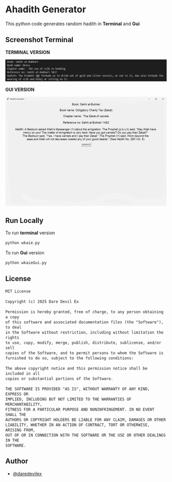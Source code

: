 
# Ahadith Generator

This python code generates random hadith in __Terminal__ and __Gui__

## Screenshot Terminal

**TERMINAL VERSION**


![](https://raw.githubusercontent.com/dare-devil-ex/Ahadith-Generator/refs/heads/main/examples/Terminal.png)

**GUI VERSION**


![](https://raw.githubusercontent.com/dare-devil-ex/Ahadith-Generator/refs/heads/main/examples/Gui.png)
## Run Locally

To run **terminal** version

```python
python wkaie.py
```
To run **Gui** version

```python
python wkaieGui.py
```
## License

```
MIT License

Copyright (c) 2025 Dare Devil Ex

Permission is hereby granted, free of charge, to any person obtaining a copy
of this software and associated documentation files (the "Software"), to deal
in the Software without restriction, including without limitation the rights
to use, copy, modify, merge, publish, distribute, sublicense, and/or sell
copies of the Software, and to permit persons to whom the Software is
furnished to do so, subject to the following conditions:

The above copyright notice and this permission notice shall be included in all
copies or substantial portions of the Software.

THE SOFTWARE IS PROVIDED "AS IS", WITHOUT WARRANTY OF ANY KIND, EXPRESS OR
IMPLIED, INCLUDING BUT NOT LIMITED TO THE WARRANTIES OF MERCHANTABILITY,
FITNESS FOR A PARTICULAR PURPOSE AND NONINFRINGEMENT. IN NO EVENT SHALL THE
AUTHORS OR COPYRIGHT HOLDERS BE LIABLE FOR ANY CLAIM, DAMAGES OR OTHER
LIABILITY, WHETHER IN AN ACTION OF CONTRACT, TORT OR OTHERWISE, ARISING FROM,
OUT OF OR IN CONNECTION WITH THE SOFTWARE OR THE USE OR OTHER DEALINGS IN THE
SOFTWARE.
```


## Author

- [@daredevilex](https://www.github.com/dare-devil-ex)